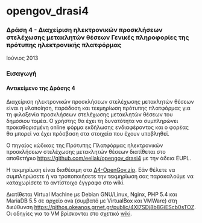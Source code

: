 opengov_drasi4
==============

### Δράση 4 - Διαχείριση ηλεκτρονικών προσκλήσεων στελέχωσης μετακλητών θέσεων Γενικές πληροφορίες της πρότυπης ηλεκτρονικής πλατφόρμας

Ιούνιος 2013

### Εισαγωγή

#### Αντικείμενο της Δράσης 4

Διαχείριση ηλεκτρονικών προσκλήσεων στελέχωσης μετακλητών θέσεων είναι η υλοποίηση, παράδοση και τεκμηρίωση πρότυπης πλατφόρμας για τη φιλοξενία προσκλήσεων στελέχωσης μετακλητών θέσεων του δημόσιου τομέα. Ο χρήστης θα έχει τη δυνατότητα να συμπληρώνει προκαθορισμένη online φόρμα εκδήλωσης ενδιαφέροντος και ο φορέας θα μπορεί να έχει πρόσβαση στα στοιχεία που έχουν υποβληθεί.

O πηγαίος κώδικας της Πρότυπης Πλατφόρμας ηλεκτρονικών προσκλήσεων στελέχωσης μετακλητών θέσεων διατίθεται στο αποθετήριο <a href="https://github.com/eellak/opengov_drasi4">https://github.com/eellak/opengov_drasi4</a> με την άδεια EUPL.

Η τεκμηρίωση είναι διαθέσιμη στο <a href="http://www.ellak.gr/git/D4-OpenGov.zip">Δ4-OpenGov.zip</a>. Εάν θέλετε να συμπληρώσετε ή να τροποποιήσετε την τεκμηρίωση σας παρακαλούμε να καταχωρίσετε το αντίστοιχο έγγραφο στο wiki.

Διατίθεται Virtual Machine με Debian GNU/Linux, Nginx, PHP 5.4 και MariaDB 5.5 σε αρχείο ova (συμβατό με VirtualBox και VMWare) στη διεύθυνση <a href="https://pithos.okeanos.grnet.gr/public/4XI7SDj8b8GiEScb0sTOZ">https://pithos.okeanos.grnet.gr/public/4XI7SDj8b8GiEScb0sTOZ</a>. Οι οδηγίες για το VM βρίσκονται στο σχετικό <a href="https://github.com/eellak/opengov_drasi4/wiki/%CE%9F%CE%B4%CE%B7%CE%B3%CE%AF%CE%B5%CF%82-%CF%87%CF%81%CE%AE%CF%83%CE%B7%CF%82-%CE%B3%CE%B9%CE%B1-Virtual-Machine">wiki</a>.
